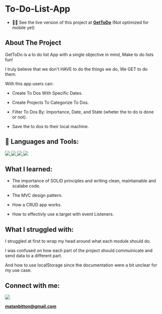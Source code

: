 # To-Do-List-App

- 👨‍💻 See the live version of this project at **[GetToDo](https://matanbitton.github.io/To-Do-List-App/)** (Not optimized for mobile yet)

## About The Project

GetToDo is a to do list App with a single objective in mind, Make to do lists fun!

I truly believe that we don't HAVE to do the things we do, We GET to do them.

With this app users can:

- Create To Dos With Specific Dates.

- Create Projects To Categorize To Dos.

- Filter To Dos By: Importance, Date, and State (wheter the to do is done or not).

- Save the to dos to their local machine.

## 🚀 Languages and Tools:

<p align="left"> 
    <a href="https://developer.mozilla.org/en-US/docs/Web/JavaScript" target="_blank"> <img src="https://img.icons8.com/color/48/000000/javascript.png"/> </a> 
    <a href="https://www.w3.org/html/" target="_blank"> <img src="https://img.icons8.com/color/48/000000/html-5.png"/> </a> 
    <a href="https://www.w3schools.com/css/" target="_blank"> <img src="https://img.icons8.com/color/48/000000/css3.png"/> </a> 
   <img src="https://webpack.js.org/branding/">
</p>

## What I learned:

- The importance of SOLID principles and writing clean, maintainable and scalabe code.

- The MVC design pattern.

- How a CRUD app works.

- How to effectivly use e.target with event Listeners.

## What I struggled with:

I struggled at first to wrap my head around what each module should do.

I was confused on how each part of the project should commuinicate and send data to a different part.

And how to use localStorage since the documentation were a bit unclear for my use case.

## Connect with me:

<p align="left">

<a href = "https://www.linkedin.com/in/matan-bitton-90a054210/"><img src="https://img.icons8.com/fluent/48/000000/linkedin.png"/></a>

**matanbitton@gmail.com**
